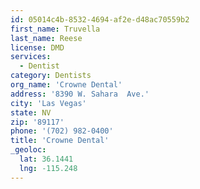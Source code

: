 ```yaml
---
id: 05014c4b-8532-4694-af2e-d48ac70559b2
first_name: Truvella
last_name: Reese
license: DMD
services:
  - Dentist
category: Dentists
org_name: 'Crowne Dental'
address: '8390 W. Sahara  Ave.'
city: 'Las Vegas'
state: NV
zip: '89117'
phone: '(702) 982-0400'
title: 'Crowne Dental'
_geoloc:
  lat: 36.1441
  lng: -115.248
---
```

